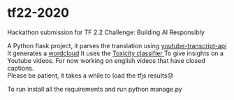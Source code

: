 # tf22-2020
Hackathon submission for TF 2.2 Challenge: Building AI Responsibly

A Python flask project, it parses the translation using <a href="https://pypi.org/project/youtube-transcript-api/">youtube-transcript-api </a>
It generates a <a href="https://pypi.org/project/wordcloud/">wordcloud</a>
It uses the <a href="https://github.com/tensorflow/tfjs-models/tree/master/toxicity">Toxicity classifier </a> 
To give insights on a Youtube videos. For now working on english videos that have closed captions.<br>
Please be patient, it takes a while to load the tfjs results😓

To run install all the requirements and run python manage.py
